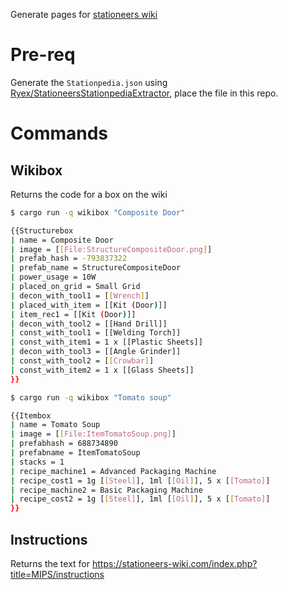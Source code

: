 Generate pages for [stationeers wiki](https://stationeers-wiki.com)


# Pre-req

Generate the `Stationpedia.json` using [Ryex/StationeersStationpediaExtractor](https://github.com/Ryex/StationeersStationpediaExtractor), place the file in this repo.

# Commands

## Wikibox

Returns the code for a box on the wiki

```bash
$ cargo run -q wikibox "Composite Door"

{{Structurebox
| name = Composite Door
| image = [[File:StructureCompositeDoor.png]]
| prefab_hash = -793837322
| prefab_name = StructureCompositeDoor
| power_usage = 10W
| placed_on_grid = Small Grid
| decon_with_tool1 = [[Wrench]]
| placed_with_item = [[Kit (Door)]]
| item_rec1 = [[Kit (Door)]]
| decon_with_tool2 = [[Hand Drill]]
| const_with_tool1 = [[Welding Torch]]
| const_with_item1 = 1 x [[Plastic Sheets]]
| decon_with_tool3 = [[Angle Grinder]]
| const_with_tool2 = [[Crowbar]]
| const_with_item2 = 1 x [[Glass Sheets]]
}}
```

```bash
$ cargo run -q wikibox "Tomato soup"

{{Itembox
| name = Tomato Soup
| image = [[File:ItemTomatoSoup.png]]
| prefabhash = 688734890
| prefabname = ItemTomatoSoup
| stacks = 1
| recipe_machine1 = Advanced Packaging Machine
| recipe_cost1 = 1g [[Steel]], 1ml [[Oil]], 5 x [[Tomato]]
| recipe_machine2 = Basic Packaging Machine
| recipe_cost2 = 1g [[Steel]], 1ml [[Oil]], 5 x [[Tomato]]
}}
```

## Instructions

Returns the text for <https://stationeers-wiki.com/index.php?title=MIPS/instructions>

